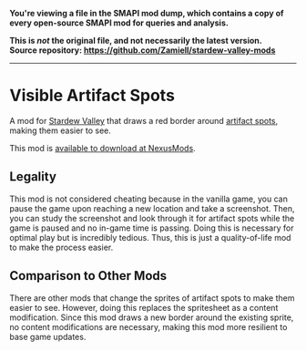 **You're viewing a file in the SMAPI mod dump, which contains a copy of every open-source SMAPI mod
for queries and analysis.**

**This is _not_ the original file, and not necessarily the latest version.**  
**Source repository: https://github.com/Zamiell/stardew-valley-mods**

----

# Visible Artifact Spots

A mod for [Stardew Valley](https://www.stardewvalley.net/) that draws a red border around [artifact spots](https://stardewvalleywiki.com/Artifact_Spot), making them easier to see.

This mod is [available to download at NexusMods](https://www.nexusmods.com/stardewvalley/mods/21223).

## Legality

This mod is not considered cheating because in the vanilla game, you can pause the game upon reaching a new location and take a screenshot. Then, you can study the screenshot and look through it for artifact spots while the game is paused and no in-game time is passing. Doing this is necessary for optimal play but is incredibly tedious. Thus, this is just a quality-of-life mod to make the process easier.

## Comparison to Other Mods

There are other mods that change the sprites of artifact spots to make them easier to see. However, doing this replaces the spritesheet as a content modification. Since this mod draws a new border around the existing sprite, no content modifications are necessary, making this mod more resilient to base game updates.
